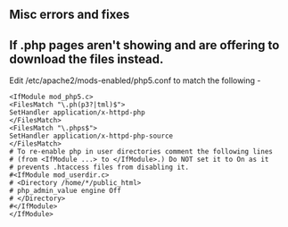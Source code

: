 ## Misc errors and fixes

## If .php pages aren't showing and are offering to download the files instead.

Edit /etc/apache2/mods-enabled/php5.conf to match the following -

	<IfModule mod_php5.c>
	<FilesMatch "\.ph(p3?|tml)$">
	SetHandler application/x-httpd-php
	</FilesMatch>
	<FilesMatch "\.phps$">
	SetHandler application/x-httpd-php-source
	</FilesMatch>
	# To re-enable php in user directories comment the following lines
	# (from <IfModule ...> to </IfModule>.) Do NOT set it to On as it
	# prevents .htaccess files from disabling it.
	#<IfModule mod_userdir.c>
	# <Directory /home/*/public_html>
	# php_admin_value engine Off
	# </Directory>
	#</IfModule>
	</IfModule> 
